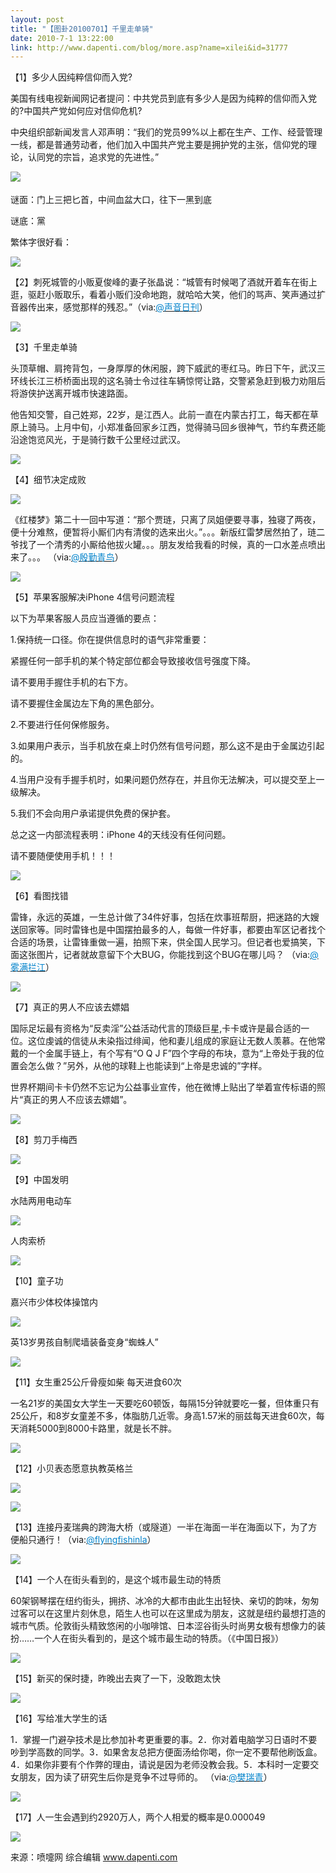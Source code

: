 ```yaml
---
layout: post
title: "【图卦20100701】千里走单骑"
date: 2010-7-1 13:22:00
link: http://www.dapenti.com/blog/more.asp?name=xilei&id=31777
---
```


<div class="oblog_text" align="left">
<p>【1】多少人因纯粹信仰而入党?</p>
<p>美国有线电视新闻网记者提问：中共党员到底有多少人是因为纯粹的信仰而入党的?中国共产党如何应对信仰危机?</p>
<p>中央组织部新闻发言人邓声明：“我们的党员99%以上都在生产、工作、经营管理一线，都是普通劳动者，他们加入中国共产党主要是拥护党的主张，信仰党的理论，认同党的宗旨，追求党的先进性。”</p>
<p><a><img style="BORDER-BOTTOM-COLOR: #000000; BORDER-TOP-COLOR: #000000; BORDER-RIGHT-COLOR: #000000; BORDER-LEFT-COLOR: #000000" border="0" src="http://ptimg.org:88/dapenti/2256998f8598/o9sz2z9j.jpg">　</a></p>
<p>谜面：门上三把匕首，中间血盆大口，往下一黑到底 </p>
<p>谜底：黨</p>
<p>繁体字很好看：</p>
<p><img style="BORDER-BOTTOM-COLOR: #000000; BORDER-TOP-COLOR: #000000; BORDER-RIGHT-COLOR: #000000; BORDER-LEFT-COLOR: #000000" border="0" src="http://ptimg.org:88/dapenti/5264298f9602/3n0ewyyx.jpg"></p>
<p>【2】刺死城管的小贩夏俊峰的妻子张晶说：“城管有时候喝了酒就开着车在街上逛，驱赶小贩取乐，看着小贩们没命地跑，就哈哈大笑，他们的骂声、笑声通过扩音器传出来，感觉那样的残忍。”（via:<a href="http://t.sina.com.cn/1746643347"><font color="#0082cb">@声音日刊</font></a>）</p>
<p><img style="BORDER-BOTTOM-COLOR: #000000; BORDER-TOP-COLOR: #000000; BORDER-RIGHT-COLOR: #000000; BORDER-LEFT-COLOR: #000000" border="0" src="http://ptimg.org:88/dapenti/6934598f8981/m28wjbw2.jpg"></p>
<p>【3】千里走单骑</p>
<p>头顶草帽、肩挎背包，一身厚厚的休闲服，跨下威武的枣红马。昨日下午，武汉三环线长江三桥桥面出现的这名骑士令过往车辆惊愕让路，交警紧急赶到极力劝阻后将游侠护送离开城市快速路面。</p>
<p>他告知交警，自己姓郑，22岁，是江西人。此前一直在内蒙古打工，每天都在草原上骑马。上月中旬，小郑准备回家乡江西，觉得骑马回乡很神气，节约车费还能沿途饱览风光，于是骑行数千公里经过武汉。</p>
<p><img style="BORDER-BOTTOM-COLOR: #000000; BORDER-TOP-COLOR: #000000; BORDER-RIGHT-COLOR: #000000; BORDER-LEFT-COLOR: #000000" border="0" src="http://ptimg.org:88/dapenti/3920998f8b27/9lzqhfth.jpg"></p>
<p>【4】细节决定成败</p>
<p><img style="BORDER-BOTTOM-COLOR: #000000; BORDER-TOP-COLOR: #000000; BORDER-RIGHT-COLOR: #000000; BORDER-LEFT-COLOR: #000000" border="0" src="http://ptimg.org:88/dapenti/9978698f8ccb/5s2j19uq.jpg"></p>
<p>《红楼梦》第二十一回中写道：“那个贾琏，只离了凤姐便要寻事，独寝了两夜，便十分难熬，便暂将小厮们内有清俊的选来出火。”。。。新版红雷梦居然拍了，琏二爷找了一个清秀的小厮给他拔火罐。。。朋友发给我看的时候，真的一口水差点喷出来了。。。 （via:<a href="http://t.sina.com.cn/1698175311"><font color="#0082cb">@殷勤青鸟</font></a>）</p>
<p><img style="BORDER-BOTTOM-COLOR: #000000; BORDER-TOP-COLOR: #000000; BORDER-RIGHT-COLOR: #000000; BORDER-LEFT-COLOR: #000000" border="0" src="http://ptimg.org:88/dapenti/6063898f8d41/ly68jnw1.jpg"></p>
<p>【5】苹果客服解决iPhone 4信号问题流程</p>
<p>以下为苹果客服人员应当遵循的要点：</p>
<p>1.保持统一口径。你在提供信息时的语气非常重要：</p>
<p>紧握任何一部手机的某个特定部位都会导致接收信号强度下降。</p>
<p>请不要用手握住手机的右下方。</p>
<p>请不要握住金属边左下角的黑色部分。</p>
<p>2.不要进行任何保修服务。</p>
<p>3.如果用户表示，当手机放在桌上时仍然有信号问题，那么这不是由于金属边引起的。</p>
<p>4.当用户没有手握手机时，如果问题仍然存在，并且你无法解决，可以提交至上一级解决。</p>
<p>5.我们不会向用户承诺提供免费的保护套。</p>
<p>总之这一内部流程表明：iPhone 4的天线没有任何问题。</p>
<p>请不要随便使用手机！！！</p>
<p><img style="BORDER-BOTTOM-COLOR: #000000; BORDER-TOP-COLOR: #000000; BORDER-RIGHT-COLOR: #000000; BORDER-LEFT-COLOR: #000000" border="0" src="http://ptimg.org:88/dapenti/6064798f8ea5/qe1matxi.jpg"></p>
<p>【6】看图找错</p>
<p>雷锋，永远的英雄，一生总计做了34件好事，包括在炊事班帮厨，把迷路的大嫂送回家等。同时雷锋也是中国摆拍最多的人，每做一件好事，都要由军区记者找个合适的场景，让雷锋重做一遍，拍照下来，供全国人民学习。但记者也爱搞笑，下面这张图片，记者就故意留下个大BUG，你能找到这个BUG在哪儿吗？ （via:<a href="http://t.sina.com.cn/1454884585"><font color="#0082cb">@雾满拦江</font></a>）</p>
<p><img style="BORDER-BOTTOM-COLOR: #000000; BORDER-TOP-COLOR: #000000; BORDER-RIGHT-COLOR: #000000; BORDER-LEFT-COLOR: #000000" border="0" src="http://ptimg.org:88/dapenti/5795698f91b2/wqst0nsn.jpg"></p>
<p>【7】真正的男人不应该去嫖娼</p>
<p>国际足坛最有资格为“反卖淫”公益活动代言的顶级巨星,卡卡或许是最合适的一位。这位虔诚的信徒从未染指过绯闻，他和妻儿组成的家庭让无数人羡慕。在他常戴的一个金属手链上，有个写有“O Q J F”四个字母的布块，意为“上帝处于我的位置会怎么做？”另外，从他的球鞋上也能读到“上帝是忠诚的”字样。</p>
<p>世界杯期间卡卡仍然不忘记为公益事业宣传，他在微博上贴出了举着宣传标语的照片“真正的男人不应该去嫖娼”。</p>
<p><img style="BORDER-BOTTOM-COLOR: #000000; BORDER-TOP-COLOR: #000000; BORDER-RIGHT-COLOR: #000000; BORDER-LEFT-COLOR: #000000" border="0" src="http://ptimg.org:88/dapenti/8940998f92b0/mpd62zby.jpg"></p>
<p>【8】剪刀手梅西</p>
<p><img style="BORDER-BOTTOM-COLOR: #000000; BORDER-TOP-COLOR: #000000; BORDER-RIGHT-COLOR: #000000; BORDER-LEFT-COLOR: #000000" border="0" src="http://ptimg.org:88/dapenti/5007598f9363/rpi7hwmh.jpg"></p>
<p>【9】中国发明</p>
<p>水陆两用电动车</p>
<p><img style="BORDER-BOTTOM-COLOR: #000000; BORDER-TOP-COLOR: #000000; BORDER-RIGHT-COLOR: #000000; BORDER-LEFT-COLOR: #000000" border="0" src="http://ptimg.org:88/dapenti/6891398f93e6/c9fqi3gz.jpg"></p>
<p>人肉索桥</p>
<p><img style="BORDER-BOTTOM-COLOR: #000000; BORDER-TOP-COLOR: #000000; BORDER-RIGHT-COLOR: #000000; BORDER-LEFT-COLOR: #000000" border="0" src="http://ptimg.org:88/dapenti/3238198f93e8/f6jexcxh.jpg"></p>
<p>【10】童子功</p>
<p>嘉兴市少体校体操馆内</p>
<p><img style="BORDER-BOTTOM-COLOR: #000000; BORDER-TOP-COLOR: #000000; BORDER-RIGHT-COLOR: #000000; BORDER-LEFT-COLOR: #000000" border="0" src="http://ptimg.org:88/dapenti/3184898f948a/mhqaengi.jpg"></p>
<p>英13岁男孩自制爬墙装备变身“蜘蛛人”</p>
<p><img style="BORDER-BOTTOM-COLOR: #000000; BORDER-TOP-COLOR: #000000; BORDER-RIGHT-COLOR: #000000; BORDER-LEFT-COLOR: #000000" border="0" src="http://ptimg.org:88/dapenti/0755898f9488/9yysdig0.jpg"></p>
<p>【11】女生重25公斤骨瘦如柴 每天进食60次</p>
<p>一名21岁的美国女大学生一天要吃60顿饭，每隔15分钟就要吃一餐，但体重只有25公斤，和8岁女童差不多，体脂肪几近零。身高1.57米的丽兹每天进食60次，每天消耗5000到8000卡路里，就是长不胖。</p>
<p><img style="BORDER-BOTTOM-COLOR: #000000; BORDER-TOP-COLOR: #000000; BORDER-RIGHT-COLOR: #000000; BORDER-LEFT-COLOR: #000000" border="0" src="http://ptimg.org:88/dapenti/7109998f955a/cq7v3vmp.jpg"></p>
<p>【12】小贝表态愿意执教英格兰</p>
<p><img style="BORDER-BOTTOM-COLOR: #000000; BORDER-TOP-COLOR: #000000; BORDER-RIGHT-COLOR: #000000; BORDER-LEFT-COLOR: #000000" border="0" src="http://ptimg.org:88/dapenti/5276098f96a1/otc34khg.jpg"></p>
<p><img style="BORDER-BOTTOM-COLOR: #000000; BORDER-TOP-COLOR: #000000; BORDER-RIGHT-COLOR: #000000; BORDER-LEFT-COLOR: #000000" border="0" src="http://ptimg.org:88/dapenti/7555598f96a2/hmo52mpb.jpg"></p>
<p>【13】连接丹麦瑞典的跨海大桥（或隧道）一半在海面一半在海面以下，为了方便船只通行！（via:<a href="http://t.sina.com.cn/1562831840"><font color="#0082cb">@flyingfishinla</font></a>）</p>
<p><img style="BORDER-BOTTOM-COLOR: #000000; BORDER-TOP-COLOR: #000000; BORDER-RIGHT-COLOR: #000000; BORDER-LEFT-COLOR: #000000" border="0" src="http://ptimg.org:88/dapenti/5434898fa231/autwn0ey.jpg"></p>
<p>【14】一个人在街头看到的，是这个城市最生动的特质</p>
<p>60架钢琴摆在纽约街头，拥挤、冰冷的大都市由此生出轻快、亲切的韵味，匆匆过客可以在这里片刻休息，陌生人也可以在这里成为朋友，这就是纽约最想打造的城市气质。伦敦街头精致悠闲的小咖啡馆、日本涩谷街头时尚男女极有想像力的装扮……一个人在街头看到的，是这个城市最生动的特质。（《中国日报》）</p>
<p><img style="BORDER-BOTTOM-COLOR: #000000; BORDER-TOP-COLOR: #000000; BORDER-RIGHT-COLOR: #000000; BORDER-LEFT-COLOR: #000000" border="0" src="http://ptimg.org:88/dapenti/5044998f97a6/yjxoaiq1.jpg"></p>
<p>【15】新买的保时捷，昨晚出去爽了一下，没敢跑太快</p>
<p><img style="BORDER-BOTTOM-COLOR: #000000; BORDER-TOP-COLOR: #000000; BORDER-RIGHT-COLOR: #000000; BORDER-LEFT-COLOR: #000000" border="0" src="http://ptimg.org:88/dapenti/8836798f9926/942ju0jm.jpg"></p>
<p>【16】写给准大学生的话</p>
<p>1．掌握一门避孕技术是比参加补考更重要的事。2．你对着电脑学习日语时不要吵到学高数的同学。3．如果舍友总把方便面汤给你喝，你一定不要帮他刷饭盒。4．如果你非要有个作弊的理由，请说是因为老师没教会我。5．本科时一定要交女朋友，因为读了研究生后你是竞争不过导师的。 （via:<a href="http://t.sina.com.cn/1733359057"><font color="#0082cb">@樊瑞青</font></a>）</p>
<p><img style="BORDER-BOTTOM-COLOR: #000000; BORDER-TOP-COLOR: #000000; BORDER-RIGHT-COLOR: #000000; BORDER-LEFT-COLOR: #000000" border="0" src="http://ptimg.org:88/dapenti/4057198f9823/u0wxud31.jpg"></p>
<p>【17】人一生会遇到约2920万人，两个人相爱的概率是0.000049 </p>
<p><img style="BORDER-BOTTOM-COLOR: #000000; BORDER-TOP-COLOR: #000000; BORDER-RIGHT-COLOR: #000000; BORDER-LEFT-COLOR: #000000" border="0" src="http://ptimg.org:88/dapenti/9812098f9929/68z42ecm.jpg"></p>
<p>来源：喷嚏网 综合编辑 <a href="http://www.dapenti.com/">www.dapenti.com</a></p>
</div>